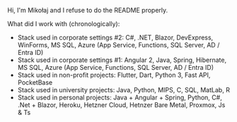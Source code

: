 Hi, I'm Mikołaj and I refuse to do the README properly.

What did I work with (chronologically):
- Stack used in corporate settings #2: C#, .NET, Blazor, DevExpress, WinForms, MS SQL, Azure (App Service, Functions, SQL Server, AD / Entra ID)
- Stack used in corporate settings #1: Angular 2, Java, Spring, Hibernate, MS SQL, Azure (App Service, Functions, SQL Server, AD / Entra ID)
- Stack used in non-profit projects: Flutter, Dart, Python 3, Fast API, PocketBase
- Stack used in university projects: Java, Python, MIPS, C, SQL, MatLab, R
- Stack used in personal projects: Java + Angular + Spring, Python, C#, .Net + Blazor, Heroku, Hetzner Cloud, Hetnzer Bare Metal, Proxmox, Js & Ts

